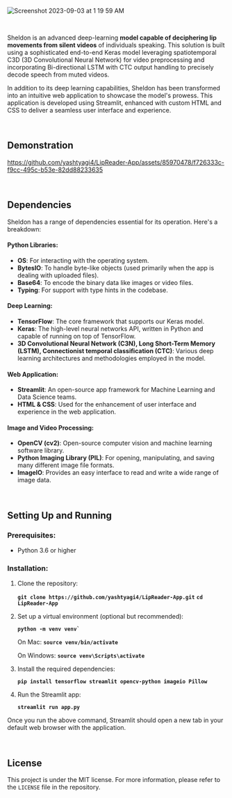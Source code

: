 ![Screenshot 2023-09-03 at 1 19 59 AM](https://github.com/yashtyagi4/LipReader-App/assets/85970478/76f5f58a-421e-4ed7-adfc-0cb30448083b)


<br>

Sheldon is an advanced deep-learning **model capable of deciphering lip movements from silent videos** of individuals speaking. This solution is built using a sophisticated end-to-end Keras model leveraging spatiotemporal C3D (3D Convolutional Neural Network) for video preprocessing and incorporating Bi-directional LSTM with CTC output handling to precisely decode speech from muted videos.

In addition to its deep learning capabilities, Sheldon has been transformed into an intuitive web application to showcase the model's prowess. This application is developed using Streamlit, enhanced with custom HTML and CSS to deliver a seamless user interface and experience.

<br>

## Demonstration
https://github.com/yashtyagi4/LipReader-App/assets/85970478/f726333c-f9cc-495c-b53e-82dd88233635

<br>

## Dependencies
Sheldon has a range of dependencies essential for its operation. Here's a breakdown:

#### Python Libraries:
-   **OS**: For interacting with the operating system.
-   **BytesIO**: To handle byte-like objects (used primarily when the app is dealing with uploaded files).
-   **Base64**: To encode the binary data like images or video files.
-   **Typing**: For support with type hints in the codebase.

#### Deep Learning:
-   **TensorFlow**: The core framework that supports our Keras model.
-   **Keras**: The high-level neural networks API, written in Python and capable of running on top of TensorFlow.
-   **3D Convolutional Neural Network (C3N), Long Short-Term Memory (LSTM), Connectionist temporal classification (CTC)**: Various deep learning architectures and methodologies employed in the model.

#### Web Application:
-   **Streamlit**: An open-source app framework for Machine Learning and Data Science teams.
-   **HTML & CSS**: Used for the enhancement of user interface and experience in the web application.

#### Image and Video Processing:
-   **OpenCV (cv2)**: Open-source computer vision and machine learning software library.
-   **Python Imaging Library (PIL)**: For opening, manipulating, and saving many different image file formats.
-   **ImageIO**: Provides an easy interface to read and write a wide range of image data.

<br>

## Setting Up and Running

### Prerequisites:

-   Python 3.6 or higher

### Installation:

1.  Clone the repository:

	**`git clone https://github.com/yashtyagi4/LipReader-App.git`** 
	**`cd LipReader-App`** 

2.  Set up a virtual environment (optional but recommended):

	**``python -m venv venv` ``** 

	On Mac:
		**``source venv/bin/activate``**

	On Windows:
		**``source venv\Scripts\activate``**

3.  Install the required dependencies:

	**`pip install tensorflow streamlit opencv-python imageio Pillow`** 

4.  Run the Streamlit app:

	**`streamlit run app.py`** 

Once you run the above command, Streamlit should open a new tab in your default web browser with the application.

<br>

## License

This project is under the MIT license. For more information, please refer to the `LICENSE` file in the repository.
